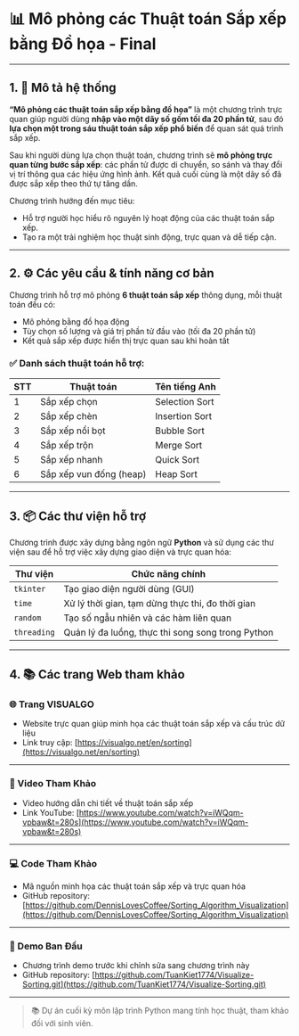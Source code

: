 # 📊 Mô phỏng các Thuật toán Sắp xếp bằng Đồ họa - Final

---

## 1. 📝 Mô tả hệ thống

**“Mô phỏng các thuật toán sắp xếp bằng đồ họa”** là một chương trình trực quan giúp người dùng **nhập vào một dãy số gồm tối đa 20 phần tử**, sau đó **lựa chọn một trong sáu thuật toán sắp xếp phổ biến** để quan sát quá trình sắp xếp.

Sau khi người dùng lựa chọn thuật toán, chương trình sẽ **mô phỏng trực quan từng bước sắp xếp**: các phần tử được di chuyển, so sánh và thay đổi vị trí thông qua các hiệu ứng hình ảnh. Kết quả cuối cùng là một dãy số đã được sắp xếp theo thứ tự tăng dần.

Chương trình hướng đến mục tiêu:
- Hỗ trợ người học hiểu rõ nguyên lý hoạt động của các thuật toán sắp xếp.
- Tạo ra một trải nghiệm học thuật sinh động, trực quan và dễ tiếp cận.

---

## 2. ⚙️ Các yêu cầu & tính năng cơ bản

Chương trình hỗ trợ mô phỏng **6 thuật toán sắp xếp** thông dụng, mỗi thuật toán đều có:
- Mô phỏng bằng đồ họa động
- Tùy chọn số lượng và giá trị phần tử đầu vào (tối đa 20 phần tử)
- Kết quả sắp xếp được hiển thị trực quan sau khi hoàn tất

### ✅ Danh sách thuật toán hỗ trợ:

| STT | Thuật toán                 | Tên tiếng Anh         |
|-----|----------------------------|------------------------|
| 1   | Sắp xếp chọn               | Selection Sort         |
| 2   | Sắp xếp chèn               | Insertion Sort         |
| 3   | Sắp xếp nổi bọt            | Bubble Sort            |
| 4   | Sắp xếp trộn               | Merge Sort             |
| 5   | Sắp xếp nhanh              | Quick Sort             |
| 6   | Sắp xếp vun đống (heap)    | Heap Sort              |

---

## 3. 📦 Các thư viện hỗ trợ

Chương trình được xây dựng bằng ngôn ngữ **Python** và sử dụng các thư viện sau để hỗ trợ việc xây dựng giao diện và trực quan hóa:

| Thư viện    | Chức năng chính                                    | 
|-------------|---------------------------------------------------|
| `tkinter`   | Tạo giao diện người dùng (GUI)                     | 
| `time`      | Xử lý thời gian, tạm dừng thực thi, đo thời gian  |
| `random`    | Tạo số ngẫu nhiên và các hàm liên quan            | 
| `threading` | Quản lý đa luồng, thực thi song song trong Python | 

---
## 4. 📚 Các trang Web tham khảo
### 🌐 Trang VISUALGO
- Website trực quan giúp minh họa các thuật toán sắp xếp và cấu trúc dữ liệu
- Link truy cập: [https://visualgo.net/en/sorting](https://visualgo.net/en/sorting)

---

### 🎥 Video Tham Khảo
- Video hướng dẫn chi tiết về thuật toán sắp xếp
- Link YouTube: [https://www.youtube.com/watch?v=iWQqm-vpbaw&t=280s](https://www.youtube.com/watch?v=iWQqm-vpbaw&t=280s)

---

### 💻 Code Tham Khảo
- Mã nguồn minh họa các thuật toán sắp xếp và trực quan hóa
- GitHub repository: [https://github.com/DennisLovesCoffee/Sorting_Algorithm_Visualization](https://github.com/DennisLovesCoffee/Sorting_Algorithm_Visualization)

---

### 💾 Demo Ban Đầu
- Chương trình demo trước khi chỉnh sửa sang chương trình này
- GitHub repository: [https://github.com/TuanKiet1774/Visualize-Sorting.git](https://github.com/TuanKiet1774/Visualize-Sorting.git)

---

> 📚 Dự án cuối kỳ môn lập trình Python mang tính học thuật, tham khảo đối với sinh viên.
